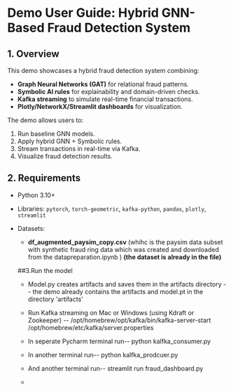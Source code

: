 # Demo User Guide: Hybrid GNN-Based Fraud Detection System

## 1. Overview

This demo showcases a hybrid fraud detection system combining:

* **Graph Neural Networks (GAT)** for relational fraud patterns.
* **Symbolic AI rules** for explainability and domain-driven checks.
* **Kafka streaming** to simulate real-time financial transactions.
* **Plotly/NetworkX/Streamlit dashboards** for visualization.

The demo allows users to:

1. Run baseline GNN models.
2. Apply hybrid GNN + Symbolic rules.
3. Stream transactions in real-time via Kafka.
4. Visualize fraud detection results.

## 2. Requirements

* Python 3.10+
* Libraries: `pytorch`, `torch-geometric`, `kafka-python`, `pandas`, `plotly`, `streamlit`
* Datasets:

  * **df_augmented_paysim_copy.csv** (whihc is the paysim data subset with synthetic fraud ring data which was created and downloaded from the datapreparation.ipynb )
  **(the dataset is already in the file)**

  ##3.Run the model 

  * Model.py creates artifacts and saves them in the artifacts directory -- the demo already contains the artifacts and model.pt in the directory 'artifacts'
  * Run Kafka streaming on Mac or Windows (using Kdraft or Zookeeper) -- /opt/homebrew/opt/kafka/bin/kafka-server-start /opt/homebrew/etc/kafka/server.properties
  * In seperate Pycharm terminal run-- python kalfka_consumer.py 
  * In another terminal run-- python kalfka_prodcuer.py 
  * And another terminal run-- streamlit run fraud_dashboard.py 


  


  *
